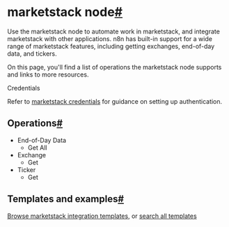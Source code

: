 [](https://github.com/n8n-io/n8n-docs/edit/main/docs/integrations/builtin/app-nodes/n8n-nodes-base.marketstack.md "Edit this page")

# marketstack node[#](#marketstack-node "Permanent link")

Use the marketstack node to automate work in marketstack, and integrate marketstack with other applications. n8n has built-in support for a wide range of marketstack features, including getting exchanges, end-of-day data, and tickers.

On this page, you'll find a list of operations the marketstack node supports and links to more resources.

Credentials

Refer to [marketstack credentials](../../credentials/marketstack/) for guidance on setting up authentication.

## Operations[#](#operations "Permanent link")

*   End-of-Day Data
    *   Get All
*   Exchange
    *   Get
*   Ticker
    *   Get

## Templates and examples[#](#templates-and-examples "Permanent link")

[Browse marketstack integration templates](https://n8n.io/integrations/marketstack/), or [search all templates](https://n8n.io/workflows/)